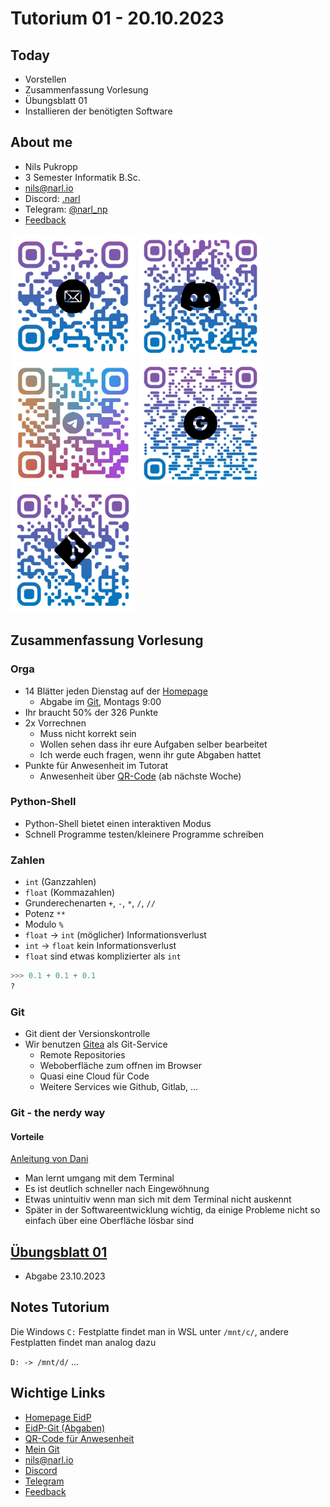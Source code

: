 # Tutorium 01 - 20.10.2023

## Today

* Vorstellen
* Zusammenfassung Vorlesung
* Übungsblatt 01
* Installieren der benötigten Software

## About me

* Nils Pukropp
* 3 Semester Informatik B.Sc.
* [nils@narl.io](mailto:nils@narl.io)
* Discord: [.narl](https://discord.com/users/208979474988007425)
* Telegram: [@narl_np](https://t.me/narl_np)
* [Feedback](https://s.narl.io/s/Feedback-Tutorium-01)
 
<img src="../../src/img/mailto.png" height="200">
<img src="../../src/img/discord.png" height="200">
<img src="../../src/img/telegram.png" height="200">
<img src="../../src/img/feedback-google-forms.png" height="200">
<img src="../../src/img/tutorium-01.png" height="200">

## Zusammenfassung Vorlesung

### Orga

* 14 Blätter jeden Dienstag auf der [Homepage](https://proglang.informatik.uni-freiburg.de/teaching/info1/2023/)
  * Abgabe im [Git](https://git.laurel.informatik.uni-freiburg.de/), Montags 9:00
* Ihr braucht 50% der 326 Punkte
* 2x Vorrechnen
  * Muss nicht korrekt sein
  * Wollen sehen dass ihr eure Aufgaben selber bearbeitet
  * Ich werde euch fragen, wenn ihr gute Abgaben hattet
* Punkte für Anwesenheit im Tutorat
  * Anwesenheit über [QR-Code](https://auth.laurel.informatik.uni-freiburg.de/) (ab nächste Woche)

### Python-Shell

* Python-Shell bietet einen interaktiven Modus
* Schnell Programme testen/kleinere Programme schreiben

### Zahlen

* `int` (Ganzzahlen)
* `float` (Kommazahlen)
* Grunderechenarten `+`, `-`, `*`, `/`, `//`
* Potenz `**`
* Modulo `%`
* `float` -> `int` (möglicher) Informationsverlust
* `int` -> `float` kein Informationsverlust
* `float` sind etwas komplizierter als `int`

```py
>>> 0.1 + 0.1 + 0.1
?
```

### Git

* Git dient der Versionskontrolle
* Wir benutzen [Gitea](https://github.com/go-gitea/gitea) als Git-Service
  * Remote Repositories
  * Weboberfläche zum offnen im Browser
  * Quasi eine Cloud für Code
  * Weitere Services wie Github, Gitlab, ...

### Git - the nerdy way

#### Vorteile

[Anleitung von Dani](https://git.danielmironov.dev/mironov/eidp-tutorat)

* Man lernt umgang mit dem Terminal
* Es ist deutlich schneller nach Eingewöhnung
* Etwas unintuitiv wenn man sich mit dem Terminal nicht auskennt
* Später in der Softwareentwicklung wichtig, da einige Probleme nicht so einfach über eine Oberfläche lösbar sind

## [Übungsblatt 01](https://proglang.informatik.uni-freiburg.de/teaching/info1/2023/exercise/sheet01.pdf)

* Abgabe 23.10.2023

## Notes Tutorium

Die Windows `C:` Festplatte findet man in WSL unter `/mnt/c/`, andere Festplatten findet man analog dazu

`D: -> /mnt/d/`
...

## Wichtige Links

* [Homepage EidP](https://proglang.informatik.uni-freiburg.de/teaching/info1/2023/)
* [EidP-Git (Abgaben)](https://git.laurel.informatik.uni-freiburg.de/)
* [QR-Code für Anwesenheit](https://auth.laurel.informatik.uni-freiburg.de/)
* [Mein Git](https://git.narl.io/nvrl/eidp-2024)
* [nils@narl.io](mailto:nils@narl.io)
* [Discord](https://discord.com/users/208979474988007425)
* [Telegram](https://t.me/narl_np)
* [Feedback](https://s.narl.io/s/Feedback-Tutorium-01)